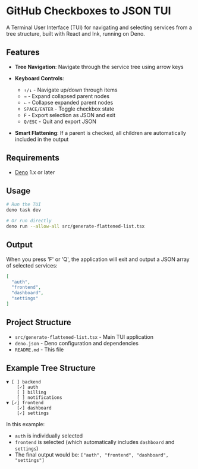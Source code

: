 # GitHub Checkboxes to JSON TUI

A Terminal User Interface (TUI) for navigating and selecting services from a
tree structure, built with React and Ink, running on Deno.

## Features

- **Tree Navigation**: Navigate through the service tree using arrow keys
- **Keyboard Controls**:
  - `↑/↓` - Navigate up/down through items
  - `→` - Expand collapsed parent nodes
  - `←` - Collapse expanded parent nodes
  - `SPACE/ENTER` - Toggle checkbox state
  - `F` - Export selection as JSON and exit
  - `Q/ESC` - Quit and export JSON

- **Smart Flattening**: If a parent is checked, all children are automatically
  included in the output

## Requirements

- [Deno](https://deno.land/) 1.x or later

## Usage

```bash
# Run the TUI
deno task dev

# Or run directly
deno run --allow-all src/generate-flattened-list.tsx
```

## Output

When you press 'F' or 'Q', the application will exit and output a JSON array of
selected services:

```json
[
  "auth",
  "frontend",
  "dashboard",
  "settings"
]
```

## Project Structure

- `src/generate-flattened-list.tsx` - Main TUI application
- `deno.json` - Deno configuration and dependencies
- `README.md` - This file

## Example Tree Structure

```
▼ [ ] backend
    [✓] auth
    [ ] billing
    [ ] notifications
▼ [✓] frontend
    [✓] dashboard
    [✓] settings
```

In this example:

- `auth` is individually selected
- `frontend` is selected (which automatically includes `dashboard` and
  `settings`)
- The final output would be: `["auth", "frontend", "dashboard", "settings"]`
